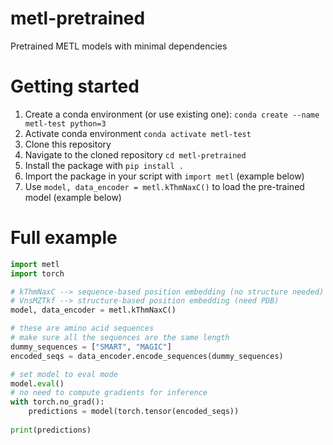 # metl-pretrained
Pretrained METL models with minimal dependencies


# Getting started
1. Create a conda environment (or use existing one): `conda create --name metl-test python=3`
2. Activate conda environment `conda activate metl-test`
3. Clone this repository
4. Navigate to the cloned repository `cd metl-pretrained`
5. Install the package with `pip install .`
6. Import the package in your script with `import metl` (example below)
7. Use `model, data_encoder = metl.kThmNaxC()` to load the pre-trained model (example below)

# Full example

```python
import metl
import torch

# kThmNaxC --> sequence-based position embedding (no structure needed) 
# VnsMZTkf --> structure-based position embedding (need PDB)
model, data_encoder = metl.kThmNaxC()

# these are amino acid sequences
# make sure all the sequences are the same length
dummy_sequences = ["SMART", "MAGIC"]
encoded_seqs = data_encoder.encode_sequences(dummy_sequences)

# set model to eval mode
model.eval()
# no need to compute gradients for inference
with torch.no_grad():
    predictions = model(torch.tensor(encoded_seqs))
    
print(predictions)
```